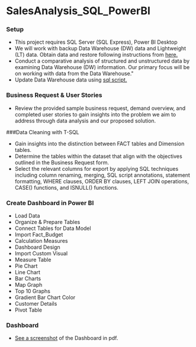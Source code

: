 # SalesAnalysis_SQL_PowerBI

### Setup
- This project requires SQL Server (SQL Express), Power BI Desktop
- We will work with backup Data Warehouse (DW) data and Lightweight (LT) data. Obtain data and restore following instructions from [here.](https://docs.microsoft.com/en-us/sql/samples/adventureworks-install-configure?view=sql-server-ver15&tabs=ssms)
- Conduct a comparative analysis of structured and unstructured data by examining Data Warehouse (DW) information. Our primary focus will be on working with data from the Data Warehouse."
- Update Data Warehouse data using [sql script.](https://github.com/techtalkcorner/SampleDemoFiles/blob/master/Database/AdventureWorks/Update_AdventureWorksDW_Data.sql)

### Business Request & User Stories
- Review the provided sample business request, demand overview, and completed user stories to gain insights into the problem we aim to address through data analysis and our proposed solution.

###Data Cleaning with T-SQL
- Gain insights into the distinction between FACT tables and Dimension tables.
- Determine the tables within the dataset that align with the objectives outlined in the Business Request form.
- Select the relevant columns for export by applying SQL techniques including column renaming, merging, SQL script annotations, statement formatting, WHERE clauses, ORDER BY clauses, LEFT JOIN operations, CASE() functions, and ISNULL() functions.

### Create Dashboard in Power BI
- Load Data
- Organize & Prepare Tables
- Connect Tables for Data Model
- Import Fact_Budget
- Calculation Measures
- Dashboard Design
- Import Custom Visual
- Measure Table
- Pie Chart
- Line Chart
- Bar Charts
- Map Graph
- Top 10 Graphs
- Gradient Bar Chart Color
- Customer Details
- Pivot Table

### Dashboard
- [See a screenshot](https://github.com/agkirici/Sales-Analysis-Power-BI-and-SQL/files/12778509/Sales.Report.pdf) of the Dashboard in pdf.
